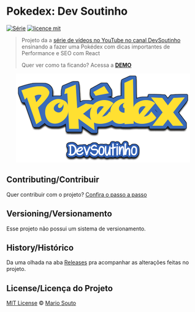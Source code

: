 # Pokedex: Dev Soutinho 

[![Série](https://img.shields.io/badge/DevSoutinho-Pokedex-orange)](https://www.youtube.com/watch?v=jOAU81jdi-c&list=PLTcmLKdIkOWmeNferJ292VYKBXydGeDej)
[![licence mit](https://img.shields.io/badge/licence-MIT-blue.svg)](https://github.com/afonsopacifer/open-source-boilerplate/blob/master/LICENSE.md)

> Projeto da a [série de vídeos no YouTube no canal DevSoutinho](https://www.youtube.com/watch?v=c8mVlakBESE&list=PLTcmLKdIkOWlpvlk5vHaCxwlobqLvcPq6) ensinando a fazer uma Pokédex com dicas importantes de Performance e SEO com React
> 
> Quer ver como ta ficando? Acessa a [**DEMO**](https://pokedex.omariosouto.now.sh/)

<p align="center">
  <img alt="Logo do projeto" src="./docs/logo.png" />
</p>

## Contributing/Contribuir
Quer contribuir com o projeto? [Confira o passo a passo](./CONTRIBUTING.md)

## Versioning/Versionamento

Esse projeto não possui um sistema de versionamento.

## History/Histórico
Da uma olhada na aba [Releases](https://github.com/afonsopacifer/open-source-boilerplate/releases) pra acompanhar as alterações feitas no projeto.

## License/Licença do Projeto
[MIT License](./LICENSE.md) © [Mario Souto](http://mariosouto.com/)
